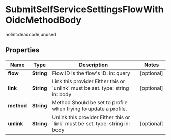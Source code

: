 

# SubmitSelfServiceSettingsFlowWithOidcMethodBody

nolint:deadcode,unused

## Properties

Name | Type | Description | Notes
------------ | ------------- | ------------- | -------------
**flow** | **String** | Flow ID is the flow&#39;s ID.  in: query |  [optional]
**link** | **String** | Link this provider  Either this or &#x60;unlink&#x60; must be set.  type: string in: body |  [optional]
**method** | **String** | Method  Should be set to profile when trying to update a profile. | 
**unlink** | **String** | Unlink this provider  Either this or &#x60;link&#x60; must be set.  type: string in: body |  [optional]



